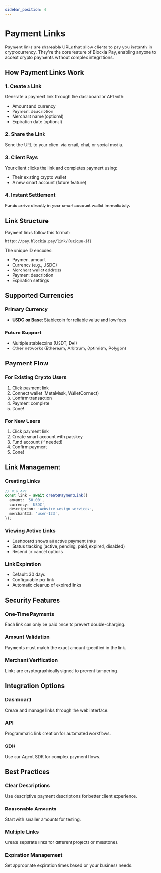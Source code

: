 ```yaml
---
sidebar_position: 4
---
```


# Payment Links

Payment links are shareable URLs that allow clients to pay you instantly in
cryptocurrency. They're the core feature of Blockia Pay, enabling anyone to
accept crypto payments without complex integrations.

## How Payment Links Work

### 1. Create a Link

Generate a payment link through the dashboard or API with:

- Amount and currency
- Payment description
- Merchant name (optional)
- Expiration date (optional)

### 2. Share the Link

Send the URL to your client via email, chat, or social media.

### 3. Client Pays

Your client clicks the link and completes payment using:

- Their existing crypto wallet
- A new smart account (future feature)

### 4. Instant Settlement

Funds arrive directly in your smart account wallet immediately.

## Link Structure

Payment links follow this format:

```
https://pay.blockia.pay/link/{unique-id}
```

The unique ID encodes:

- Payment amount
- Currency (e.g., USDC)
- Merchant wallet address
- Payment description
- Expiration settings

## Supported Currencies

### Primary Currency

- **USDC on Base**: Stablecoin for reliable value and low fees

### Future Support

- Multiple stablecoins (USDT, DAI)
- Other networks (Ethereum, Arbitrum, Optimism, Polygon)

## Payment Flow

### For Existing Crypto Users

1. Click payment link
2. Connect wallet (MetaMask, WalletConnect)
3. Confirm transaction
4. Payment complete
5. Done!

### For New Users

1. Click payment link
2. Create smart account with passkey
3. Fund account (if needed)
4. Confirm payment
5. Done!

## Link Management

### Creating Links

```typescript
// Via API
const link = await createPaymentLink({
  amount: '50.00',
  currency: 'USDC',
  description: 'Website Design Services',
  merchantId: 'user-123',
});
```

### Viewing Active Links

- Dashboard shows all active payment links
- Status tracking (active, pending, paid, expired, disabled)
- Resend or cancel options

### Link Expiration

- Default: 30 days
- Configurable per link
- Automatic cleanup of expired links

## Security Features

### One-Time Payments

Each link can only be paid once to prevent double-charging.

### Amount Validation

Payments must match the exact amount specified in the link.

### Merchant Verification

Links are cryptographically signed to prevent tampering.

## Integration Options

### Dashboard

Create and manage links through the web interface.

### API

Programmatic link creation for automated workflows.

### SDK

Use our Agent SDK for complex payment flows.

## Best Practices

### Clear Descriptions

Use descriptive payment descriptions for better client experience.

### Reasonable Amounts

Start with smaller amounts for testing.

### Multiple Links

Create separate links for different projects or milestones.

### Expiration Management

Set appropriate expiration times based on your business needs.
